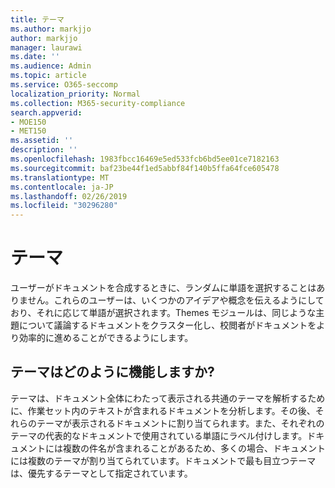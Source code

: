 ```yaml
---
title: テーマ
ms.author: markjjo
author: markjjo
manager: laurawi
ms.date: ''
ms.audience: Admin
ms.topic: article
ms.service: O365-seccomp
localization_priority: Normal
ms.collection: M365-security-compliance
search.appverid:
- MOE150
- MET150
ms.assetid: ''
description: ''
ms.openlocfilehash: 1983fbcc16469e5ed533fcb6bd5ee01ce7182163
ms.sourcegitcommit: baf23be44f1ed5abbf84f140b5ffa64fce605478
ms.translationtype: MT
ms.contentlocale: ja-JP
ms.lasthandoff: 02/26/2019
ms.locfileid: "30296280"
---
```

# <a name="themes"></a>テーマ

ユーザーがドキュメントを合成するときに、ランダムに単語を選択することはありません。これらのユーザーは、いくつかのアイデアや概念を伝えるようにしており、それに応じて単語が選択されます。Themes モジュールは、同じような主題について議論するドキュメントをクラスター化し、校閲者がドキュメントをより効率的に進めることができるようにします。

## <a name="how-does-themes-work"></a>テーマはどのように機能しますか?
テーマは、ドキュメント全体にわたって表示される共通のテーマを解析するために、作業セット内のテキストが含まれるドキュメントを分析します。その後、それらのテーマが表示されるドキュメントに割り当てられます。また、それぞれのテーマの代表的なドキュメントで使用されている単語にラベル付けします。ドキュメントには複数の件名が含まれることがあるため、多くの場合、ドキュメントには複数のテーマが割り当てられています。ドキュメントで最も目立つテーマは、優先するテーマとして指定されています。